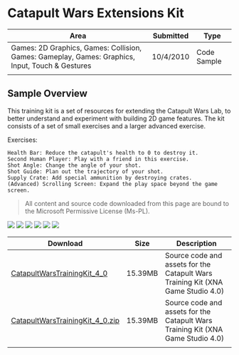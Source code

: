 # Catapult Wars Extensions Kit

|Area|Submitted|Type|
|-|-|-|
Games: 2D Graphics, Games: Collision, Games: Gameplay, Games: Graphics, Input, Touch & Gestures|10/4/2010|Code Sample
||||

## Sample Overview

This training kit is a set of resources for extending the Catapult Wars Lab, to better understand and experiment with building 2D game features. The kit consists of a set of small exercises and a larger advanced exercise.

Exercises:

    Health Bar: Reduce the catapult's health to 0 to destroy it.
    Second Human Player: Play with a friend in this exercise.
    Shot Angle: Change the angle of your shot.
    Shot Guide: Plan out the trajectory of your shot.
    Supply Crate: Add special ammunition by destroying crates.
    (Advanced) Scrolling Screen: Expand the play space beyond the game screen.

> All content and source code downloaded from this page are bound to the Microsoft Permissive License (Ms-PL).

![](https://github.com/simondarksidej/XNAGameStudio/blob/master/Images/catapulttk1.png?raw=true)
![](https://github.com/simondarksidej/XNAGameStudio/blob/master/Images/catapulttk2.png?raw=true)
![](https://github.com/simondarksidej/XNAGameStudio/blob/master/Images/catapulttk3.png?raw=true)
![](https://github.com/simondarksidej/XNAGameStudio/blob/master/Images/catapulttk4.png?raw=true)
![](https://github.com/simondarksidej/XNAGameStudio/blob/master/Images/catapulttk5.png?raw=true)
![](https://github.com/simondarksidej/XNAGameStudio/blob/master/Images/catapulttk6.png?raw=true)

Download | Size | Description
---|---|---|
[CatapultWarsTrainingKit_4_0](https://github.com/simondarksidej/XNAGameStudio/tree/master/Samples/CatapultWarsTrainingKit_4_0) | 15.39MB | Source code and assets for the Catapult Wars Training Kit (XNA Game Studio 4.0)
[CatapultWarsTrainingKit_4_0.zip](https://github.com/simondarksidej/XNAGameStudioZips/tree/master/Samples/CatapultWarsTrainingKit_4_0.zip) | 15.39MB | Source code and assets for the Catapult Wars Training Kit (XNA Game Studio 4.0)
||||
